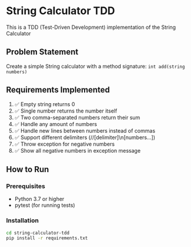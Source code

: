 # String Calculator TDD

This is a TDD (Test-Driven Development) implementation of the String Calculator

## Problem Statement
Create a simple String calculator with a method signature: `int add(string numbers)`

## Requirements Implemented
1. ✅ Empty string returns 0
2. ✅ Single number returns the number itself
3. ✅ Two comma-separated numbers return their sum
4. ✅ Handle any amount of numbers
5. ✅ Handle new lines between numbers instead of commas
6. ✅ Support different delimiters (//[delimiter]\n[numbers...])
7. ✅ Throw exception for negative numbers
8. ✅ Show all negative numbers in exception message

## How to Run

### Prerequisites
- Python 3.7 or higher
- pytest (for running tests)

### Installation
```bash
cd string-calculator-tdd
pip install -r requirements.txt